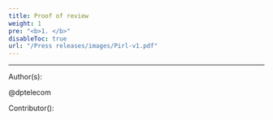 ```yaml
---
title: Proof of review
weight: 1
pre: "<b>1. </b>"
disableToc: true
url: "/Press releases/images/Pirl-v1.pdf"
---
```








---
Author(s):  


@dptelecom

Contributor():



